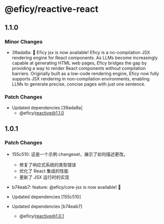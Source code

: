 # @eficy/reactive-react

## 1.1.0

### Minor Changes

- 39ada8a: 🎉 Eficy jsx is now available! Eficy is a no-compilation JSX rendering engine for React components. As LLMs become increasingly capable at generating HTML web pages, Eficy bridges the gap by providing a way to render React components without compilation barriers. Originally built as a low-code rendering engine, Eficy now fully supports JSX rendering in non-compilation environments, enabling LLMs to generate precise, concise pages with just one sentence.

### Patch Changes

- Updated dependencies [39ada8a]
  - @eficy/reactive@1.1.0

## 1.0.1

### Patch Changes

- 155c510: 这是一个示例 changeset，展示了如何描述更改。

  - 修复了响应式系统的类型错误
  - 优化了 React 集成的性能
  - 更新了 JSX 运行时的实现

- b74eab7: feature: @eficy/core-jsx is now available! 🎉
- Updated dependencies [155c510]
- Updated dependencies [b74eab7]
  - @eficy/reactive@1.0.1
